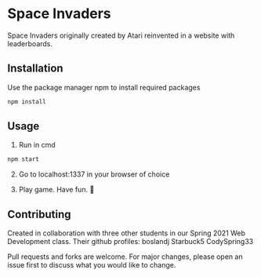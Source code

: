 # Space Invaders

Space Invaders originally created by Atari reinvented in a website with leaderboards. 

## Installation

Use the package manager npm to install required packages

```bash
npm install
```

## Usage
1. Run in cmd
 ```bash
npm start
```
2. Go to localhost:1337 in your browser of choice

3. Play game. Have fun. :space_invader:

## Contributing
Created in collaboration with three other students in our Spring 2021 Web Development class. 
Their github profiles:
boslandj
Starbuck5
CodySpring33


Pull requests and forks are welcome. For major changes, please open an issue first to discuss what you would like to change.
